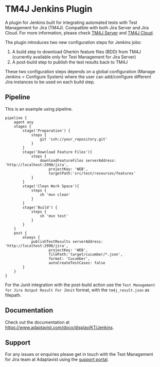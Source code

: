 # TM4J Jenkins Plugin

A plugin for Jenkins built for integrating automated tests with Test Management for Jira (TM4J). Compatible with both Jira Server and Jira Cloud. For more information, please check [TM4J Server](https://marketplace.atlassian.com/apps/1213259/test-management-for-jira?hosting=server&tab=overview) and [TM4J Cloud](https://marketplace.atlassian.com/apps/1213259/tm4j-test-management-for-jira?tab=overview&hosting=cloud).

The plugin introduces two new configuration steps for Jenkins jobs:
1) A build step to download Gherkin feature files (BDD) from TM4J (currently available only for Test Management for Jira Server)
1) A post-build step to publish the test results back to TM4J

These two configuration steps depends on a global configuration (Manage Jenkins > Configure System)
where the user can add/configure different Jira instances to be used on each build step.

## Pipeline

This is an example using pipeline.

``` 
pipeline {
    agent any
    stages {
        stage('Preparation') {
            steps {
                git 'ssh://your_repository.git'
            }
        }
        stage('Download Feature Files'){
            steps {
                downloadFeatureFiles serverAddress: 'http://localhost:2990/jira', 
                    projectKey: 'WEB', 
                    targetPath:'src/test/resources/features'
            }
        }
        stage('Clean Work Space'){
            steps {
                sh 'mvn clean'
            }
        }
        stage('Build') {
            steps {
                sh 'mvn test'
            }
        }
    }
    post {
        always {
            publishTestResults serverAddress: 'http://localhost:2990/jira', 
                    projectKey: 'WEB', 
                    filePath:'target/cucumber/*.json', 
                    format: 'Cucumber', 
                    autoCreateTestCases: false
        }
    }
}

```

For the Junit integration with the post-build action use the  `Test Management for Jira Output Result For JUnit` format, with the `tm4j_result.json` as filepath.


## Documentation

Check out the documentation at https://www.adaptavist.com/doco/display/KT/Jenkins.

## Support

For any issues or enquiries please get in touch with the Test Management for Jira team at Adaptavist using the [support portal](https://productsupport.adaptavist.com/servicedesk/customer/portal/27).
